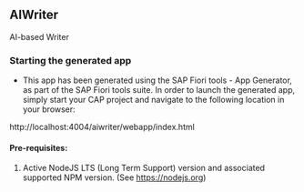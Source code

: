 ## AIWriter

AI-based Writer

### Starting the generated app

-   This app has been generated using the SAP Fiori tools - App Generator, as part of the SAP Fiori tools suite.  In order to launch the generated app, simply start your CAP project and navigate to the following location in your browser:

http://localhost:4004/aiwriter/webapp/index.html

#### Pre-requisites:

1. Active NodeJS LTS (Long Term Support) version and associated supported NPM version.  (See https://nodejs.org)



